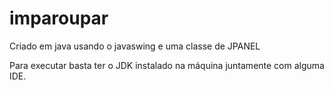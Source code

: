 # imparoupar
Criado em java usando o javaswing e uma classe de JPANEL 

Para executar basta ter o JDK instalado na máquina juntamente com alguma IDE. 
